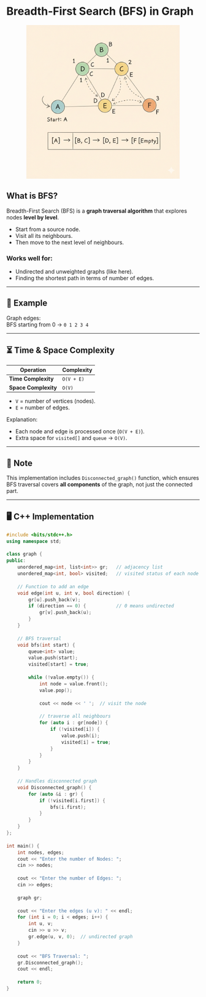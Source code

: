 # Breadth-First Search (BFS) in Graph

<p align="center">
  <img src="../../Images-Doc/BFS_graph.png" alt="BFS_graph" width="400px"/>
</p>

## What is BFS?
Breadth-First Search (BFS) is a **graph traversal algorithm** that explores nodes **level by level**.

- Start from a source node.  
- Visit all its neighbours.  
- Then move to the next level of neighbours.  

### Works well for:
- Undirected and unweighted graphs (like here).  
- Finding the shortest path in terms of number of edges.  

---

## 🔹 Example  
Graph edges:  
BFS starting from 0 → `0 1 2 3 4`

---

## ⏳ Time & Space Complexity  

| Operation              | Complexity |
|-------------------------|------------|
| **Time Complexity**     | `O(V + E)` |
| **Space Complexity**    | `O(V)`     |

- `V` = number of vertices (nodes).  
- `E` = number of edges.  

Explanation:  
- Each node and edge is processed once (`O(V + E)`).  
- Extra space for `visited[]` and `queue` → `O(V)`.

---

## 🔹 Note
This implementation includes `Disconnected_graph()` function, which ensures BFS traversal covers **all components** of the graph, not just the connected part.

---

## 🖥️ C++ Implementation

```cpp
#include <bits/stdc++.h>
using namespace std;

class graph {
public:
    unordered_map<int, list<int>> gr;   // adjacency list
    unordered_map<int, bool> visited;   // visited status of each node

    // Function to add an edge
    void edge(int u, int v, bool direction) {
        gr[u].push_back(v);
        if (direction == 0) {           // 0 means undirected
            gr[v].push_back(u);
        }
    }

    // BFS traversal
    void bfs(int start) {
        queue<int> value;
        value.push(start);
        visited[start] = true;

        while (!value.empty()) {
            int node = value.front();
            value.pop();

            cout << node << ' ';  // visit the node

            // traverse all neighbours
            for (auto i : gr[node]) {
                if (!visited[i]) {
                    value.push(i);
                    visited[i] = true;
                }
            }
        }
    }

    // Handles disconnected graph
    void Disconnected_graph() {
        for (auto &i : gr) {
            if (!visited[i.first]) {
                bfs(i.first);
            }
        }
    }
};

int main() {
    int nodes, edges;
    cout << "Enter the number of Nodes: ";
    cin >> nodes;

    cout << "Enter the number of Edges: ";
    cin >> edges;

    graph gr;

    cout << "Enter the edges (u v): " << endl;
    for (int i = 0; i < edges; i++) {
        int u, v;
        cin >> u >> v;
        gr.edge(u, v, 0);  // undirected graph
    }

    cout << "BFS Traversal: ";
    gr.Disconnected_graph();
    cout << endl;

    return 0;
}
